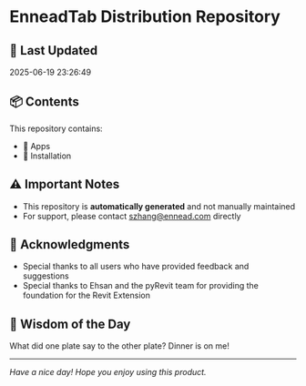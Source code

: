 # EnneadTab Distribution Repository

## 📅 Last Updated
2025-06-19 23:26:49



## 📦 Contents
This repository contains:
- 📂 Apps
- 📂 Installation

## ⚠️ Important Notes
- This repository is **automatically generated** and not manually maintained
- For support, please contact szhang@ennead.com directly

## 🙏 Acknowledgments
- Special thanks to all users who have provided feedback and suggestions
- Special thanks to Ehsan and the pyRevit team for providing the foundation for the Revit Extension

## 💭 Wisdom of the Day
What did one plate say to the other plate? Dinner is on me!

---
*Have a nice day! Hope you enjoy using this product.*
